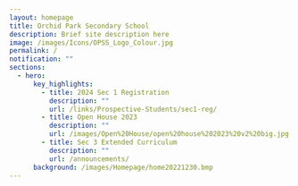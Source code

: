 ```yaml
---
layout: homepage
title: Orchid Park Secondary School
description: Brief site description here
image: /images/Icons/OPSS_Logo_Colour.jpg
permalink: /
notification: ""
sections:
  - hero:
      key_highlights:
        - title: 2024 Sec 1 Registration
          description: ""
          url: /links/Prospective-Students/sec1-reg/
        - title: Open House 2023
          description: ""
          url: /images/Open%20House/open%20house%202023%20v2%20big.jpg
        - title: Sec 3 Extended Curriculum
          description: ""
          url: /announcements/
      background: /images/Homepage/home20221230.bmp
---
```

